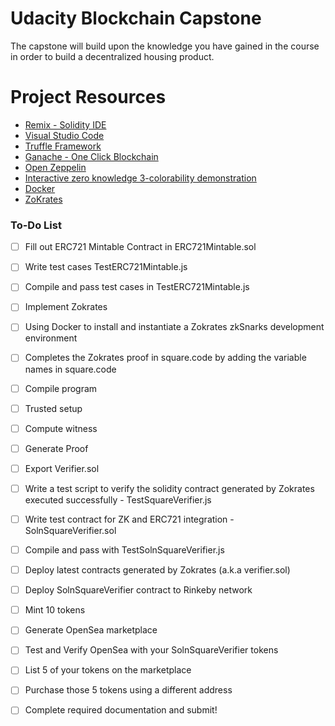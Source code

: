 # Udacity Blockchain Capstone

The capstone will build upon the knowledge you have gained in the course in order to build a decentralized housing product. 

# Project Resources

* [Remix - Solidity IDE](https://remix.ethereum.org/)
* [Visual Studio Code](https://code.visualstudio.com/)
* [Truffle Framework](https://truffleframework.com/)
* [Ganache - One Click Blockchain](https://truffleframework.com/ganache)
* [Open Zeppelin ](https://openzeppelin.org/)
* [Interactive zero knowledge 3-colorability demonstration](http://web.mit.edu/~ezyang/Public/graph/svg.html)
* [Docker](https://docs.docker.com/install/)
* [ZoKrates](https://github.com/Zokrates/ZoKrates)


### To-Do List

- [ ] Fill out ERC721 Mintable Contract in ERC721Mintable.sol
- [ ] Write test cases TestERC721Mintable.js
- [ ] Compile and pass test cases in TestERC721Mintable.js
- [ ] Implement Zokrates
- [ ] Using Docker to install and instantiate a Zokrates zkSnarks development environment
- [ ] Completes the Zokrates proof in square.code by adding the variable names in square.code
- [ ] Compile program
- [ ] Trusted setup
- [ ] Compute witness
- [ ] Generate Proof
- [ ] Export Verifier.sol
- [ ] Write a test script to verify the solidity contract generated by Zokrates executed successfully - TestSquareVerifier.js
- [ ] Write test contract for ZK and ERC721 integration - SolnSquareVerifier.sol
- [ ] Compile and pass with TestSolnSquareVerifier.js
- [ ] Deploy latest contracts generated by Zokrates (a.k.a verifier.sol)
- [ ] Deploy SolnSquareVerifier contract to Rinkeby network
- [ ] Mint 10 tokens
- [ ] Generate OpenSea marketplace
- [ ] Test and Verify OpenSea with your SolnSquareVerifier tokens
- [ ] List 5 of your tokens on the marketplace
- [ ] Purchase those 5 tokens using a different address
- [ ] Complete required documentation and submit!








